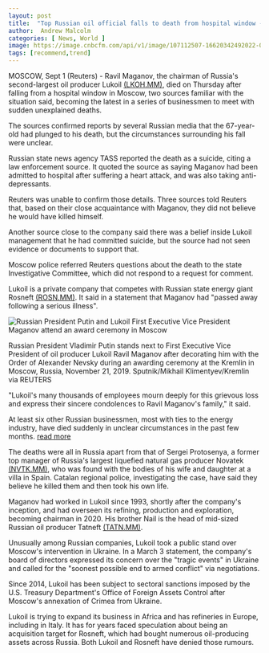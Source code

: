```yaml
---
layout: post
title:  "Top Russian oil official falls to death from hospital window - sources"
author:  Andrew Malcolm
categories: [ News, World ]
image: https://image.cnbcfm.com/api/v1/image/107112507-16620342492022-09-01t092218z_1992540571_rc298w9l5i1d_rtrmadp_0_russia-lukoil-manager-death.jpeg?v=1662066607&w=740&h=416&ffmt=webp
tags: [recommend,trend]
---
```

MOSCOW, Sept 1 (Reuters) - Ravil Maganov, the chairman of Russia's second-largest oil producer Lukoil  [(LKOH.MM)](https://www.reuters.com/companies/LKOH.MM), died on Thursday after falling from a hospital window in Moscow, two sources familiar with the situation said, becoming the latest in a series of businessmen to meet with sudden unexplained deaths.

The sources confirmed reports by several Russian media that the 67-year-old had plunged to his death, but the circumstances surrounding his fall were unclear.

Russian state news agency TASS reported the death as a suicide, citing a law enforcement source. It quoted the source as saying Maganov had been admitted to hospital after suffering a heart attack, and was also taking anti-depressants.

Reuters was unable to confirm those details. Three sources told Reuters that, based on their close acquaintance with Maganov, they did not believe he would have killed himself.

Another source close to the company said there was a belief inside Lukoil management that he had committed suicide, but the source had not seen evidence or documents to support that.

Moscow police referred Reuters questions about the death to the state Investigative Committee, which did not respond to a request for comment.

Lukoil is a private company that competes with Russian state energy giant Rosneft  [(ROSN.MM)](https://www.reuters.com/companies/ROSN.MM). It said in a statement that Maganov had "passed away following a serious illness".

![Russian President Putin and Lukoil First Executive Vice President Maganov attend an award ceremony in Moscow](https://cloudfront-us-east-2.images.arcpublishing.com/reuters/TO7ID56DOZJ7DEV7ATTKHAGGY4.jpg)

Russian President Vladimir Putin stands next to First Executive Vice President of oil producer Lukoil Ravil Maganov after decorating him with the Order of Alexander Nevsky during an awarding ceremony at the Kremlin in Moscow, Russia, November 21, 2019. Sputnik/Mikhail Klimentyev/Kremlin via REUTERS

"Lukoil's many thousands of employees mourn deeply for this grievous loss and express their sincere condolences to Ravil Maganov's family," it said.

At least six other Russian businessmen, most with ties to the energy industry, have died suddenly in unclear circumstances in the past few months.  [read more](https://www.reuters.com/world/europe/russian-businessmen-who-have-died-unexplained-circumstances-2022-09-01/)

The deaths were all in Russia apart from that of Sergei Protosenya, a former top manager of Russia's largest liquefied natural gas producer Novatek  [(NVTK.MM)](https://www.reuters.com/companies/NVTK.MM), who was found with the bodies of his wife and daughter at a villa in Spain. Catalan regional police, investigating the case, have said they believe he killed them and then took his own life.

Maganov had worked in Lukoil since 1993, shortly after the company's inception, and had overseen its refining, production and exploration, becoming chairman in 2020. His brother Nail is the head of mid-sized Russian oil producer Tatneft  [(TATN.MM)](https://www.reuters.com/companies/TATN.MM).

Unusually among Russian companies, Lukoil took a public stand over Moscow's intervention in Ukraine. In a March 3 statement, the company's board of directors expressed its concern over the "tragic events" in Ukraine and called for the "soonest possible end to armed conflict" via negotiations.

Since 2014, Lukoil has been subject to sectoral sanctions imposed by the U.S. Treasury Department's Office of Foreign Assets Control after Moscow's annexation of Crimea from Ukraine.

Lukoil is trying to expand its business in Africa and has refineries in Europe, including in Italy. It has for years faced speculation about being an acquisition target for Rosneft, which had bought numerous oil-producing assets across Russia. Both Lukoil and Rosneft have denied those rumours.
<!--stackedit_data:
eyJoaXN0b3J5IjpbLTE0NzE3MjQ2NjcsMTQ2NTYwNTU1OV19
-->
